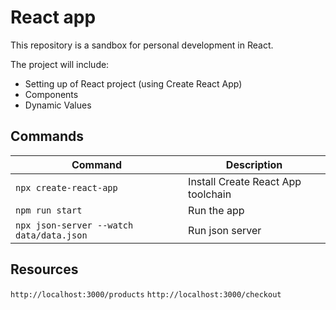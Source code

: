 # React app

This repository is a sandbox for personal development in React.

The project will include:

- Setting up of React project (using Create React App)
- Components
- Dynamic Values

## Commands

| Command                                  | Description                        |
| ---------------------------------------- | ---------------------------------- |
| `npx create-react-app`                   | Install Create React App toolchain |
| `npm run start`                          | Run the app                        |
| `npx json-server --watch data/data.json` | Run json server                    |

## Resources

`http://localhost:3000/products`
`http://localhost:3000/checkout`
